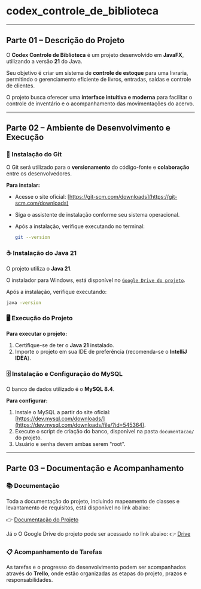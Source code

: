 # codex_controle_de_biblioteca

---

## Parte 01 – Descrição do Projeto

O **Codex Controle de Biblioteca** é um projeto desenvolvido em **JavaFX**, utilizando a versão **21** do Java.

Seu objetivo é criar um sistema de **controle de estoque** para uma livraria, permitindo o gerenciamento eficiente de livros, entradas, saídas e controle de clientes.

O projeto busca oferecer uma **interface intuitiva e moderna** para facilitar o controle de inventário e o acompanhamento das movimentações do acervo.

---

## Parte 02 – Ambiente de Desenvolvimento e Execução

### 🧩 Instalação do Git

O Git será utilizado para o **versionamento** do código-fonte e **colaboração** entre os desenvolvedores.

**Para instalar:**

* Acesse o site oficial: [https://git-scm.com/downloads](https://git-scm.com/downloads)
* Siga o assistente de instalação conforme seu sistema operacional.
* Após a instalação, verifique executando no terminal:

    ```bash
    git --version
    ```

### ☕ Instalação do Java 21

O projeto utiliza o **Java 21**.

O instalador para Windows, está disponível no [`Google Drive do projeto`](https://drive.google.com/drive/folders/1ozoUerl6N296LCkiSZn7xWSsZ6NG3e7v?usp=sharing).

Após a instalação, verifique executando:

```bash
java -version
```

### 🖥️ Execução do Projeto

**Para executar o projeto:**

1.  Certifique-se de ter o **Java 21** instalado.
2.  Importe o projeto em sua IDE de preferência (recomenda-se o **IntelliJ IDEA**).

### 🗄️ Instalação e Configuração do MySQL

O banco de dados utilizado é o **MySQL 8.4**.

**Para configurar:**

1.  Instale o MySQL a partir do site oficial: [https://dev.mysql.com/downloads/](https://dev.mysql.com/downloads/file/?id=545364).
2.  Execute o script de criação do banco, disponível na pasta `documentacao/` do projeto.
3.  Usuário e senha devem ambas serem "root".

---

## Parte 03 – Documentação e Acompanhamento

### 📚 Documentação

Toda a documentação do projeto, incluindo mapeamento de classes e levantamento de requisitos, está disponível no link abaixo:

👉 [Documentação do Projeto](https://docs.google.com/document/d/12evD0nprKaIVjwZMbK5c7CmGryxthEIfa2f0B9yw2U0/edit?tab=t.0)

Já o O Google Drive do projeto pode ser acessado no link abaixo:
👉
[Drive](https://drive.google.com/drive/folders/1ozoUerl6N296LCkiSZn7xWSsZ6NG3e7v?usp=sharing)

### 📋 Acompanhamento de Tarefas

As tarefas e o progresso do desenvolvimento podem ser acompanhados através do **Trello**, onde estão organizadas as etapas do projeto, prazos e responsabilidades.